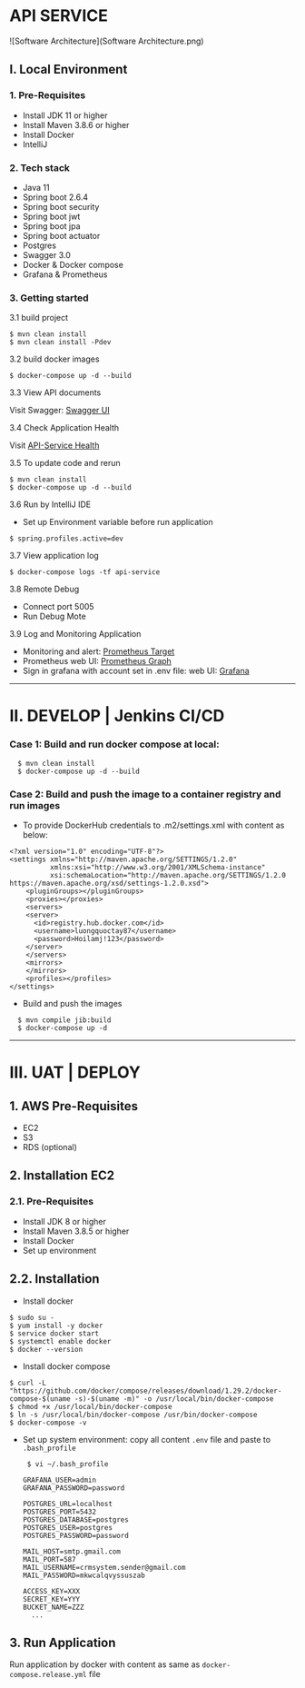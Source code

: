 # API SERVICE
![Software Architecture](Software Architecture.png)

## I. Local Environment
### 1. Pre-Requisites
- Install JDK 11 or higher
- Install Maven 3.8.6 or higher
- Install Docker
- IntelliJ

### 2. Tech stack
- Java 11
- Spring boot 2.6.4
- Spring boot security
- Spring boot jwt
- Spring boot jpa
- Spring boot actuator
- Postgres
- Swagger 3.0
- Docker & Docker compose
- Grafana & Prometheus

### 3. Getting started
3.1 build project
```
$ mvn clean install
$ mvn clean install -Pdev
```
3.2 build docker images
```
$ docker-compose up -d --build
```
3.3 View API documents

Visit Swagger: [Swagger UI](http://localhost:8181/api/v1/swagger-ui.html)

3.4 Check Application Health

Visit [API-Service Health](http://localhost:8181/api/v1/actuator)

3.5 To update code and rerun
```
$ mvn clean install
$ docker-compose up -d --build
```
3.6 Run by IntelliJ IDE
- Set up Environment variable before run application
```
$ spring.profiles.active=dev
```

3.7 View application log
```
$ docker-compose logs -tf api-service
```

3.8 Remote Debug
- Connect port 5005
- Run Debug Mote

3.9 Log and Monitoring Application
- Monitoring and alert: [Prometheus Target](http://localhost:9090/targets)
- Prometheus web UI: [Prometheus Graph](http://localhost:9090/graph)
- Sign in grafana with account set in .env file: web UI: [Grafana](http://localhost:3000)

***
# II. DEVELOP | Jenkins CI/CD
### Case 1: Build and run docker compose at local:
```
  $ mvn clean install
  $ docker-compose up -d --build
```
### Case 2: Build and push the image to a container registry and run images
- To provide DockerHub credentials to .m2/settings.xml with content as below:
```
<?xml version="1.0" encoding="UTF-8"?>
<settings xmlns="http://maven.apache.org/SETTINGS/1.2.0"
          xmlns:xsi="http://www.w3.org/2001/XMLSchema-instance"
          xsi:schemaLocation="http://maven.apache.org/SETTINGS/1.2.0 https://maven.apache.org/xsd/settings-1.2.0.xsd">
	<pluginGroups></pluginGroups>
	<proxies></proxies>
	<servers>
    <server>
      <id>registry.hub.docker.com</id>
      <username>luongquoctay87</username>
      <password>Hoilamj!123</password>
    </server>
	</servers>
	<mirrors>
	</mirrors>
	<profiles></profiles>
</settings>
```
- Build and push the images
```
  $ mvn compile jib:build
  $ docker-compose up -d
```

***
# III. UAT | DEPLOY
## 1. AWS Pre-Requisites
- EC2
- S3
- RDS (optional)

## 2. Installation EC2
### 2.1. Pre-Requisites
- Install JDK 8 or higher
- Install Maven 3.8.5 or higher
- Install Docker
- Set up environment

## 2.2. Installation
- Install docker
```
$ sudo su -
$ yum install -y docker
$ service docker start
$ systemctl enable docker
$ docker --version
```

- Install docker compose
```
$ curl -L "https://github.com/docker/compose/releases/download/1.29.2/docker-compose-$(uname -s)-$(uname -m)" -o /usr/local/bin/docker-compose
$ chmod +x /usr/local/bin/docker-compose
$ ln -s /usr/local/bin/docker-compose /usr/bin/docker-compose
$ docker-compose -v
```

- Set up system environment: copy all content `.env` file and paste to `.bash_profile`
  ```
   $ vi ~/.bash_profile
  ```
  ```
  GRAFANA_USER=admin
  GRAFANA_PASSWORD=password
  
  POSTGRES_URL=localhost
  POSTGRES_PORT=5432
  POSTGRES_DATABASE=postgres
  POSTGRES_USER=postgres
  POSTGRES_PASSWORD=password
  
  MAIL_HOST=smtp.gmail.com
  MAIL_PORT=587
  MAIL_USERNAME=crmsystem.sender@gmail.com
  MAIL_PASSWORD=mkwcalqvyssuszab
  
  ACCESS_KEY=XXX
  SECRET_KEY=YYY
  BUCKET_NAME=ZZZ
    ...
  ```

## 3. Run Application
Run application by docker with content as same as `docker-compose.release.yml` file